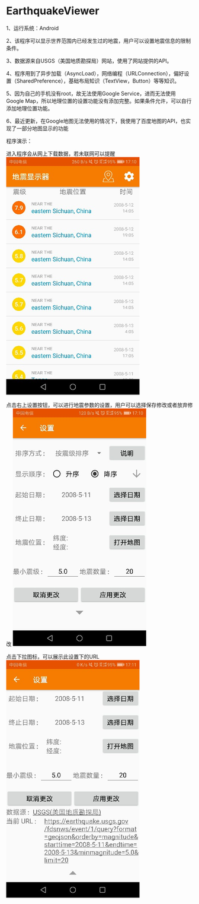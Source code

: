 # EarthquakeViewer
1、运行系统：Android

2、该程序可以显示世界范围内已经发生过的地震，用户可以设置地震信息的限制条件。

3、数据源来自USGS（美国地质勘探局）网站，使用了网站提供的API。

4、程序用到了异步加载（AsyncLoad），网络编程（URLConnection），偏好设置（SharedPreference），基础布局知识（TextView，Button）等等知识。

5、因为自己的手机没有root，故无法使用Google Service，进而无法使用Google Map，所以地理位置的设置功能没有添加完整。如果条件允许，可以自行添加地理位置功能。

6、最近更新，在Google地图无法使用的情况下，我使用了百度地图的API，也实现了一部分地图显示的功能
 
程序演示：
 
进入程序会从网上下载数据，若未联网可以提醒
![主页面](https://github.com/xWenChen/EarthquakeViewer/blob/master/main_ui.jpg)

点击右上设置按钮，可以进行地震参数的设置，用户可以选择保存修改或者放弃修改
![设置界面](https://github.com/xWenChen/EarthquakeViewer/blob/master/setting.jpg)
 
点击下拉图标，可以展示此设置下的URL
![更多设置信息](https://github.com/xWenChen/EarthquakeViewer/blob/master/setting_more.jpg)

